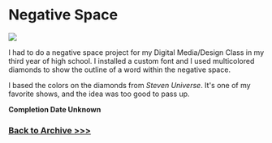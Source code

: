 # Negative Space




<img src="https://arrowarchive.github.io/The-Arrowarchive/images/negativespace.png" 
     onContextMenu="return false;">

I had to do a negative space project for my Digital Media/Design Class in my third year of high school. I installed a custom font and I used multicolored diamonds to show the outline of a word within the negative space. 

I based the colors on the diamonds from *Steven Universe*. It's one of my favorite shows, and the idea was too good to pass up.

**Completion Date Unknown**

### [Back to Archive >>>](https://arrowarchive.github.io/The-Arrowarchive/gallery)
